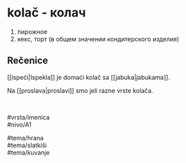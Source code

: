 # kolač - колач

1. пирожное  
2. кекс, торт (в общем значении кондитерского изделия)

## Rečenice

[[ispeći|Ispekla]] je domaći kolač sa [[jabuka|jabukama]].

Na [[proslava|proslavi]] smo jeli razne vrste kolača.

<br>

#vrsta/imenica  
#nivo/A1  

#tema/hrana  
#tema/slatkiši  
#tema/kuvanje
